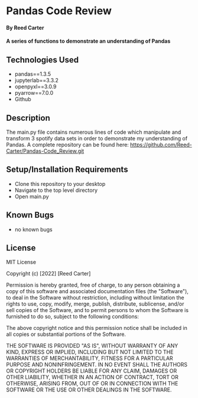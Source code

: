 # Pandas Code Review

#### By Reed Carter

#### A series of functions to demonstrate an understanding of Pandas 

## Technologies Used

* pandas==1.3.5
* jupyterlab==3.3.2
* openpyxl==3.0.9
* pyarrow==7.0.0
* Github

## Description

The main.py file contains numerous lines of code which manipulate and transform 3 spotify data sets in order to demonstrate my understanding of Pandas.  A complete repository can be found here: https://github.com/Reed-Carter/Pandas-Code_Review.git


## Setup/Installation Requirements

* Clone this repository to your desktop
* Navigate to the top level directory
* Open main.py

## Known Bugs

* no known bugs

## License

MIT License

Copyright (c) [2022] [Reed Carter]

Permission is hereby granted, free of charge, to any person obtaining a copy
of this software and associated documentation files (the "Software"), to deal
in the Software without restriction, including without limitation the rights
to use, copy, modify, merge, publish, distribute, sublicense, and/or sell
copies of the Software, and to permit persons to whom the Software is
furnished to do so, subject to the following conditions:

The above copyright notice and this permission notice shall be included in all
copies or substantial portions of the Software.

THE SOFTWARE IS PROVIDED "AS IS", WITHOUT WARRANTY OF ANY KIND, EXPRESS OR
IMPLIED, INCLUDING BUT NOT LIMITED TO THE WARRANTIES OF MERCHANTABILITY,
FITNESS FOR A PARTICULAR PURPOSE AND NONINFRINGEMENT. IN NO EVENT SHALL THE
AUTHORS OR COPYRIGHT HOLDERS BE LIABLE FOR ANY CLAIM, DAMAGES OR OTHER
LIABILITY, WHETHER IN AN ACTION OF CONTRACT, TORT OR OTHERWISE, ARISING FROM,
OUT OF OR IN CONNECTION WITH THE SOFTWARE OR THE USE OR OTHER DEALINGS IN THE
SOFTWARE.

